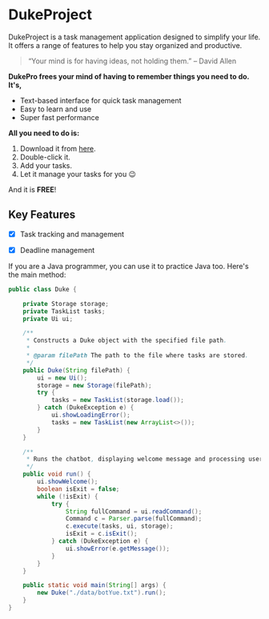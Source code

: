 # DukeProject 

DukeProject is a task management application designed to simplify your life. It offers a range of features to help you stay organized and productive.

>“Your mind is for having ideas, not holding them.” – David Allen

**DukePro frees your mind of having to remember things you need to do. It's,**

- Text-based interface for quick task management
- Easy to learn and use
- Super fast performance



**All you need to do is:**

1. Download it from [here](https://github.com/MaYuehan/ip/releases/tag/A-JUnit).
2. Double-click it.
3. Add your tasks.
4. Let it manage your tasks for you 😉 

And it is __FREE__!

## Key Features
- [x] Task tracking and management
- [x] Deadline management


If you are a Java programmer, you can use it to practice Java too. Here's the main method:

```java
public class Duke {

    private Storage storage;
    private TaskList tasks;
    private Ui ui;

    /**
     * Constructs a Duke object with the specified file path.
     *
     * @param filePath The path to the file where tasks are stored.
     */
    public Duke(String filePath) {
        ui = new Ui();
        storage = new Storage(filePath);
        try {
            tasks = new TaskList(storage.load());
        } catch (DukeException e) {
            ui.showLoadingError();
            tasks = new TaskList(new ArrayList<>());
        }
    }

    /**
     * Runs the chatbot, displaying welcome message and processing user commands.
     */
    public void run() {
        ui.showWelcome();
        boolean isExit = false;
        while (!isExit) {
            try {
                String fullCommand = ui.readCommand();
                Command c = Parser.parse(fullCommand);
                c.execute(tasks, ui, storage);
                isExit = c.isExit();
            } catch (DukeException e) {
                ui.showError(e.getMessage());
            }
        }
    }

    public static void main(String[] args) {
        new Duke("./data/botYue.txt").run();
    }
}
